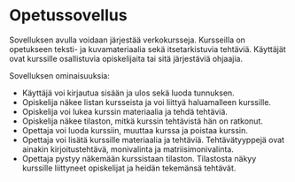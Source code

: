 # Opetussovellus
Sovelluksen avulla voidaan järjestää verkokursseja. Kursseilla on opetukseen teksti- ja kuvamateriaalia sekä itsetarkistuvia tehtäviä. Käyttäjät ovat kurssille osallistuvia opiskelijaita tai sitä järjestäviä ohjaajia.

Sovelluksen ominaisuuksia:
- Käyttäjä voi kirjautua sisään ja ulos sekä luoda tunnuksen.
- Opiskelija näkee listan kursseista ja voi liittyä haluamalleen kurssille.
- Opiskelija voi lukea kurssin materiaalia ja tehdä tehtäviä.
- Opiskelija näkee tilaston, mitkä kurssin tehtävistä hän on ratkonut.
- Opettaja voi luoda kurssiin, muuttaa kurssa ja poistaa kurssin.
- Opettaja voi lisätä kurssille materiaalia ja tehtäviä. Tehtävätyyppejä ovat ainakin kirjoitustehtävä, monivalinta ja matriisimonivalinta.
- Opettaja pystyy näkemään kurssistaan tilaston. Tilastosta näkyy kurssille liittyneet opiskelijat ja heidän tekemänsä tehtävät.
